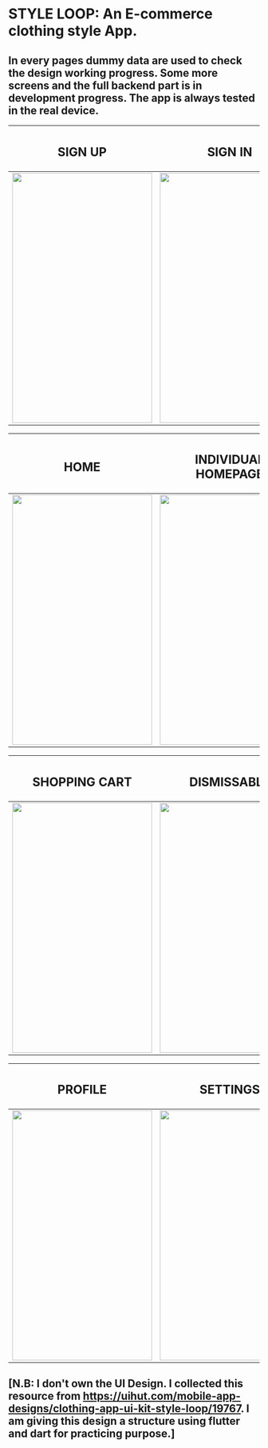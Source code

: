 # STYLE LOOP: An E-commerce clothing style App. 

## In every pages dummy data are used to check the design working progress. Some more screens and the full backend part is in development progress. The app is always tested in the real device. 

|<h2>SIGN UP</h2>|<h2>SIGN IN</h2>|<h2>DRAWER</h2>|
|----------------|----------------|---------------|
|<img src="https://github.com/Neloy-Barman/Clothing-Design-App/assets/110896263/dbd678a9-27c6-4c84-bee8-1d8504f3fe4b" width="280" height="500" />|<img src="https://github.com/Neloy-Barman/Clothing-Design-App/assets/110896263/d5db3d93-0e91-44e7-8655-1e1d8fa486ca" width="280" height="500" />|<img src="https://github.com/Neloy-Barman/Clothing-Design-App/assets/110896263/4e3a67d4-3083-4c54-b9b9-ed3c4e670c25" width="280" height="500" />

|<h2>HOME</h2>|<h2>INDIVIDUAL HOMEPAGE</h2>|<h2>FAVOURITES</h2>|
|-------------|----------------------------|-------------------|
|<img src="https://github.com/Neloy-Barman/Clothing-Design-App/assets/110896263/570cdc14-fe3c-4a0d-bffc-aefecb8ed585" width="280" height="500" />|<img src="https://github.com/Neloy-Barman/Clothing-Design-App/assets/110896263/01094407-41e1-4f4b-a8bc-1acf6abb7479" width="280" height="500" />|<img src="https://github.com/Neloy-Barman/Clothing-Design-App/assets/110896263/c30a6df7-facc-4535-916d-f602a297c5d1" width="280" height="500" />

|<h2>SHOPPING CART</h2>|<h2>DISMISSABLE</h2>|<h2>CONFIRMATION</h2>|
|----------------------|--------------------|--------------------|
|<img src="https://github.com/Neloy-Barman/Clothing-Design-App/assets/110896263/414cf85d-6686-49aa-a164-52cfa886b9cc" width="280" height="500" />|<img src="https://github.com/Neloy-Barman/Clothing-Design-App/assets/110896263/2e3c721c-153c-4385-8d7d-ddc1126a349e" width="280" height="500" />|<img src="https://github.com/Neloy-Barman/Clothing-Design-App/assets/110896263/93498cf6-ff41-4478-a8b1-6132265d0172" width="280" height="500" />

|<h2>PROFILE</h2>|<h2>SETTINGS</h2>|<h2>GIFT OPTION</h2>|
|----------------|-----------------|--------------------|
|<img src="https://github.com/Neloy-Barman/Clothing-Design-App/assets/110896263/83468beb-6163-4f43-b2ca-8a63db89b510" width="280" height="500" />|<img src="https://github.com/Neloy-Barman/Clothing-Design-App/assets/110896263/191cc7a2-34d1-47a5-90c0-887a43debf5d" width="280" height="500" />|<img src="https://github.com/Neloy-Barman/Clothing-Design-App/assets/110896263/9fc5232a-ec9d-4e9a-8760-158d17764bf4" width="280" height="500" />

## [N.B: I don't own the UI Design. I collected this resource from https://uihut.com/mobile-app-designs/clothing-app-ui-kit-style-loop/19767. I am giving this design a structure using flutter and dart for practicing purpose.]



